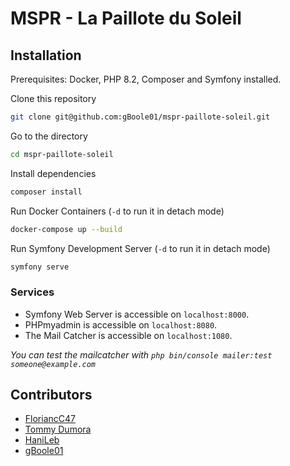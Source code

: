 # MSPR - La Paillote du Soleil

## Installation

Prerequisites: Docker, PHP 8.2, Composer and Symfony installed.

Clone this repository

```bash
git clone git@github.com:gBoole01/mspr-paillote-soleil.git
```

Go to the directory

```bash
cd mspr-paillote-soleil
```

Install dependencies

```bash
composer install
```

Run Docker Containers (`-d` to run it in detach mode)

```bash
docker-compose up --build
```

Run Symfony Development Server (`-d` to run it in detach mode)

```bash
symfony serve
```

### Services

- Symfony Web Server is accessible on `localhost:8000`.
- PHPmyadmin is accessible on `localhost:8080`.
- The Mail Catcher is accessible on `localhost:1080`.

_You can test the mailcatcher with `php bin/console mailer:test someone@example.com`_

## Contributors

- [FloriancC47](https://github.com/florianC47)
- [Tommy Dumora](https://github.com/TommyDumora)
- [HaniLeb](https://github.com/HaniLeb)
- [gBoole01](https://github.com/gBoole01)
